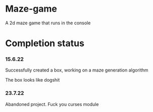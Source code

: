 # Maze-game
A 2d maze game that runs in the console

# Completion status

### 15.6.22
Successfully created a box, working on a maze generation algorithm

The box looks like dogshit

### 23.7.22
Abandoned project.  Fuck you curses module
